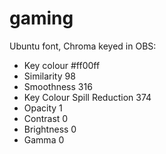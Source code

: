 # gaming

Ubuntu font, Chroma keyed in OBS:

* Key colour #ff00ff
* Similarity 98 
* Smoothness 316
* Key Colour Spill Reduction 374
* Opacity 1
* Contrast 0
* Brightness 0
* Gamma 0
